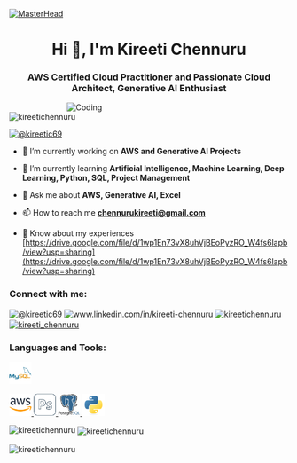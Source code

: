 [![MasterHead](https://www.webapper.com/wp-content/uploads/sites/3/2020/10/blog-cloud-migration-benefits.png)](www.linkedin.com/in/kireeti-chennuru)
<h1 align="center">Hi 👋, I'm Kireeti Chennuru</h1>
<h3 align="center">AWS Certified Cloud Practitioner and Passionate Cloud Architect, Generative AI Enthusiast</h3>
<img align="right" alt="Coding" width="400" src="https://cdn.dribbble.com/users/2131993/screenshots/4948736/thoughtworks-gif_dribbble.gif">

<p align="left"> <img src="https://komarev.com/ghpvc/?username=kireetichennuru&label=Profile%20views&color=0e75b6&style=flat" alt="kireetichennuru" /> </p>

<p align="left"> <a href="https://twitter.com/@kireetic69" target="blank"><img src="https://img.shields.io/twitter/follow/@kireetic69?logo=twitter&style=for-the-badge" alt="@kireetic69" /></a> </p>

- 🔭 I’m currently working on **AWS and Generative AI Projects**

- 🌱 I’m currently learning **Artificial Intelligence, Machine Learning, Deep Learning, Python, SQL, Project Management**

- 💬 Ask me about **AWS, Generative AI, Excel**

- 📫 How to reach me **chennurukireeti@gmail.com**

- 📄 Know about my experiences [https://drive.google.com/file/d/1wp1En73vX8uhVjBEoPyzRO_W4fs6lapb/view?usp=sharing](https://drive.google.com/file/d/1wp1En73vX8uhVjBEoPyzRO_W4fs6lapb/view?usp=sharing)

<h3 align="left">Connect with me:</h3>
<p align="left">
<a href="https://twitter.com/@kireetic69" target="blank"><img align="center" src="https://raw.githubusercontent.com/rahuldkjain/github-profile-readme-generator/master/src/images/icons/Social/twitter.svg" alt="@kireetic69" height="30" width="40" /></a>
<a href="https://www.linkedin.com/in/kireeti-chennuru" target="blank"><img align="center" src="https://raw.githubusercontent.com/rahuldkjain/github-profile-readme-generator/master/src/images/icons/Social/linked-in-alt.svg" alt="www.linkedin.com/in/kireeti-chennuru" height="30" width="40" /></a>
<a href="https://kaggle.com/kireetichennuru" target="blank"><img align="center" src="https://raw.githubusercontent.com/rahuldkjain/github-profile-readme-generator/master/src/images/icons/Social/kaggle.svg" alt="kireetichennuru" height="30" width="40" /></a>
<a href="https://www.instagram.com/kireeti_chennuru/" target="blank"><img align="center" src="https://raw.githubusercontent.com/rahuldkjain/github-profile-readme-generator/master/src/images/icons/Social/instagram.svg" alt="kireeti_chennuru" height="30" width="40" /></a>
</p>

<h3 align="left">Languages and Tools:</h3>
<p align="left"> <a href="https://www.mysql.com/" target="_blank" rel="noreferrer"> <img src="https://raw.githubusercontent.com/devicons/devicon/master/icons/mysql/mysql-original-wordmark.svg" alt="mysql" width="40" height="40"/> </a> </p>
<p align="left"> <a href="https://aws.amazon.com" target="_blank" rel="noreferrer"> <img src="https://raw.githubusercontent.com/devicons/devicon/master/icons/amazonwebservices/amazonwebservices-original-wordmark.svg" alt="aws" width="40" height="40"/> </a> <a href="https://www.photoshop.com/en" target="_blank" rel="noreferrer"> <img src="https://raw.githubusercontent.com/devicons/devicon/master/icons/photoshop/photoshop-line.svg" alt="photoshop" width="40" height="40"/> </a> <a href="https://www.postgresql.org" target="_blank" rel="noreferrer"> <img src="https://raw.githubusercontent.com/devicons/devicon/master/icons/postgresql/postgresql-original-wordmark.svg" alt="postgresql" width="40" height="40"/> </a> <a href="https://www.python.org" target="_blank" rel="noreferrer"> <img src="https://raw.githubusercontent.com/devicons/devicon/master/icons/python/python-original.svg" alt="python" width="40" height="40"/> </a> </p>

<p><img align="left" src="https://github-readme-stats.vercel.app/api/top-langs?username=kireetichennuru&show_icons=true&locale=en&layout=compact" alt="kireetichennuru" /></p>

<p>&nbsp;<img align="center" src="https://github-readme-stats.vercel.app/api?username=kireetichennuru&show_icons=true&locale=en" alt="kireetichennuru" /></p>

<p><img align="center" src="https://github-readme-streak-stats.herokuapp.com/?user=kireetichennuru&" alt="kireetichennuru" /></p>
